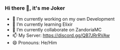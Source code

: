 ### Hi there 👋, it's me Joker

- 🔭 I’m currently working on my own Development
- 🌱 I’m currently learning Elixir
- 👯 I’m currently collaborate on ZandoriaMC
- 📫 My Server: https://discord.gg/QB7JRrRVAw
- 😄 Pronouns: He/Him
